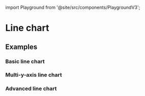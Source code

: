 import Playground from '@site/src/components/PlaygroundV3';

# Line chart


## Examples

### Basic line chart

<Playground
height="40rem"
name="echarts-line-simple"
noMargin
examplesByName>
</Playground>

### Multi-y-axis line chart

<Playground
height="40rem"
name="echarts-line-multiple-y-axis"
noMargin
examplesByName>
</Playground>

### Advanced line chart

<Playground
height="40rem"
name="echarts-line-advanced"
noMargin
examplesByName>
</Playground>
